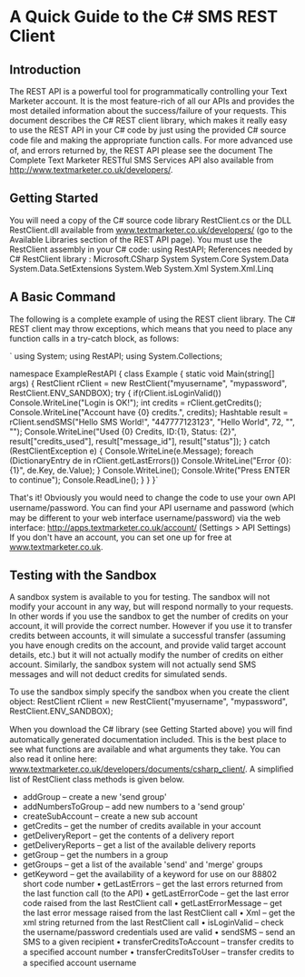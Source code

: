 A Quick Guide to the C# SMS REST Client
=======================================

Introduction
------------

The REST API is a powerful tool for programmatically controlling your Text Marketer account. It is
the most feature-rich of all our APIs and provides the most detailed information about the
success/failure of your requests. 
This document describes the C# REST client library, which makes it really easy to use the
REST API in your C# code by just using the provided C# source code ﬁle and making the
appropriate function calls.
For more advanced use of, and errors returned by, the REST API please see the document
The Complete Text Marketer RESTful SMS Services API also available from
http://www.textmarketer.co.uk/developers/.  

Getting Started
---------------

You will need a copy of the C# source code library RestClient.cs or the DLL RestClient.dll
available from www.textmarketer.co.uk/developers/ (go to the Available Libraries section of the
REST API page).
You must use the RestClient assembly in your C# code:
using RestAPI;
References  needed by C# RestClient  library :
Microsoft.CSharp
System
System.Core
System.Data
System.Data.SetExtensions
System.Web
System.Xml
System.Xml.Linq

A Basic Command
---------------

The following is a complete example of using the REST client library. The C# REST client may
throw exceptions, which means that you need to place any function calls in a try-catch block, as
follows:

`
using System;
using RestAPI;
using System.Collections;

namespace ExampleRestAPI
{
    class Example
    {
        static void Main(string[] args)
        {
            RestClient rClient = new RestClient("myusername",
"mypassword", RestClient.ENV_SANDBOX);
            try
            {
                if(rClient.isLoginValid())
                    Console.WriteLine("Login is OK!");
                int credits = rClient.getCredits();
                Console.WriteLine("Account have {0} credits.", credits);
                Hashtable result = rClient.sendSMS("Hello SMS World!",
"447777123123", "Hello World", 72, "", "");
                Console.WriteLine("Used {0} Credits, ID:{1}, Status: {2}",
result["credits_used"], result["message_id"], result["status"]);
            }
            catch (RestClientException e)
            {
                Console.WriteLine(e.Message);
                foreach (DictionaryEntry de in rClient.getLastErrors())
                    Console.WriteLine("Error {0}: {1}", de.Key, de.Value);
            }
            Console.WriteLine();
            Console.Write("Press ENTER to continue");
            Console.ReadLine();
        }
    }
}`

That's it!  Obviously you would need to change the code to use your own API username/password.
You can ﬁnd your API username and password (which may be different to your web interface
username/password) via the web interface:
http://apps.textmarketer.co.uk/account/ (Settings > API Settings)
If you don't have an account, you can set one up for free at www.textmarketer.co.uk.

Testing with the Sandbox
------------------------
A sandbox system is available to you for testing. The sandbox will not modify your account in any
way, but will respond normally to your requests. In other words if you use the sandbox to get the
number of credits on your account, it will provide the correct number. However if you use it to
transfer credits between accounts, it will simulate a successful transfer (assuming you have enough
credits on the account, and provide valid target account details, etc.) but it will not actually modify
the number of credits on either account.
Similarly, the sandbox system will not actually send SMS messages and will not deduct credits for
simulated sends.

To use the sandbox simply specify the sandbox when you create the client object:
RestClient rClient = new RestClient("myusername", "mypassword",
RestClient.ENV_SANDBOX);


When you download the C# library (see Getting Started above) you will ﬁnd automatically
generated documentation included. This is the best place to see what functions are available and
what arguments they take. You can also read it online here:
www.textmarketer.co.uk/developers/documents/csharp_client/.
A simpliﬁed list of RestClient class methods is given below.
- addGroup – create a new 'send group'
- addNumbersToGroup – add new numbers to a 'send group'
- createSubAccount – create a new sub account
- getCredits – get the number of credits available in your account
- getDeliveryReport – get the contents of a delivery report
- getDeliveryReports – get a list of the available delivery reports
- getGroup – get the numbers in a group
- getGroups – get a list of the available 'send' and 'merge' groups
- getKeyword – get the availability of a keyword for use on our 88802 short code number
• getLastErrors – get the last errors returned from the last function call (to the API)
• getLastErrorCode – get the last error code raised from the last RestClient call
• getLastErrorMessage – get the last error message raised from the last RestClient call
• Xml – get the xml string returned from the last RestClient call
• isLoginValid – check the username/password credentials used are valid
• sendSMS – send an SMS to a given recipient
• transferCreditsToAccount – transfer credits to a speciﬁed account number
• transferCreditsToUser – transfer credits to a speciﬁed account username

